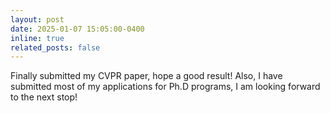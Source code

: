 ```yaml
---
layout: post
date: 2025-01-07 15:05:00-0400
inline: true
related_posts: false
---
```


Finally submitted my CVPR paper, hope a good result! Also, I have submitted most of my applications for Ph.D programs, I am looking forward to the next stop!
